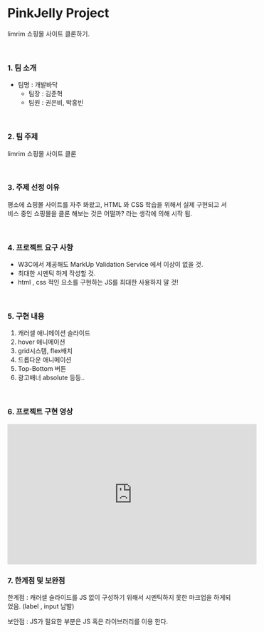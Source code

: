 # PinkJelly Project
limrim 쇼핑몰 사이트 클론하기.

<br/>

### 1. 팀 소개 

- 팀명 : 개발바닥
  - 팀장 : 김준혁
  - 팀원 : 권은비, 박홍빈

<br/>

### 2. 팀 주제

limrim 쇼핑몰 사이트 클론

<br/>

### 3. 주제 선정 이유

 평소에 쇼핑몰 사이트를 자주 봐왔고, HTML 와 CSS 학습을 위해서 실제 구현되고 서비스 중인 쇼핑몰을 클론 해보는 것은 어떨까? 라는 생각에 의해 시작 됨.

<br/>

### 4. 프로젝트 요구 사항

- W3C에서 제공해도 MarkUp Validation Service 에서 이상이 없을 것.
- 최대한 시멘틱 하게 작성할 것.
- html , css 적인 요소를 구현하는 JS를 최대한 사용하지 말 것!

<br/>

### 5.  구현 내용

1. 캐러셀 애니메이션 슬라이드 
2. hover 애니메이션 
3. grid시스템, flex배치 
4. 드롭다운 애니메이션 
5. Top-Bottom 버튼 
6. 광고배너 absolute 등등.. 

<br/>

### 6. 프로젝트 구현 영상

<iframe width="560" height="315" src="https://www.youtube.com/embed/DvNmy-Iz9Sg" frameborder="0" allow="accelerometer; autoplay; encrypted-media; gyroscope; picture-in-picture" allowfullscreen></iframe>

<br/>

### 7. 한계점 및 보완점 

한계점 : 캐러셀 슬라이드를 JS 없이 구성하기 위해서 시멘틱하지 못한 마크업을 하게되었음. (label , input 남발)

보안점 : JS가 필요한 부분은 JS 혹은 라이브러리를 이용 한다.

<br/>